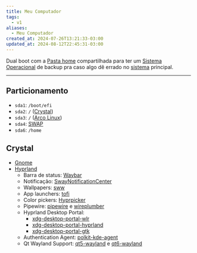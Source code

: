 ```yaml
---
title: Meu Computador
tags:
  - v1
aliases:
  - Meu Computador
created_at: 2024-07-26T13:21:33-03:00
updated_at: 2024-08-12T22:45:31-03:00
---
```


Dual boot com a [Pasta home](../ideias/2024/07/14/Pasta_home.md) compartilhada para ter um [Sistema Operacional](../sementes/2024/07/07/2024-06-30-Sistema_Operacional.md) de backup pra caso algo dê errado no [sistema](../sementes/2024/07/07/2024-06-30-Sistema_Operacional.md) principal.

---

## Particionamento
- `sda1`: `/boot/efi`
- `sda2`: `/` ([Crystal](../rascunhos/2024/08/10/Crystal%20Linux.md))
- `sda3`: `/` ([Arco Linux](../sementes/2024/07/07/2024-07-07-Arco_Linux.md))
- `sda4`: [SWAP](../ideias/2024/07/14/SWAP.md)
-  `sda6`: `/home` 

## Crystal
- [Gnome](../ideias/2024/08/10/Gnome.md)
- [Hyprland](../ideias/2024/08/10/Hyprland.md)
	- Barra de status: [Waybar](../ideias/2024/08/11/Waybar.md)
	- Notificação: [SwayNotificationCenter](../ideias/2024/08/10/SwayNotificationCenter.md)
	- Wallpapers: [sww](sww)
	- App launchers: [tofi](../ideias/2024/08/11/tofi.md)
	- Color pickers: [Hyprpicker](../ideias/2024/08/11/Hyprpicker.md)
	- Pipewire: [pipewire](../ideias/2024/08/11/pipewire.md) e [wireplumber](../ideias/2024/08/11/wireplumber.md)
	- Hyprland Desktop Portal: 
		- [xdg-desktop-portal-wlr](../ideias/2024/08/11/xdg-desktop-portal-wlr.md)
		- [xdg-desktop-portal-hyprland](../ideias/2024/08/11/xdg-desktop-portal-hyprland.md)
		- [xdg-desktop-portal-gtk](../ideias/2024/08/11/xdg-desktop-portal-gtk.md)
	- Authentication Agent: [polkit-kde-agent](../ideias/2024/08/11/polkit-kde-agent.md)
	- Qt Wayland Support: [qt5-wayland](../ideias/2024/08/11/qt5-wayland.md) e [qt6-wayland](../ideias/2024/08/11/qt6-wayland.md)